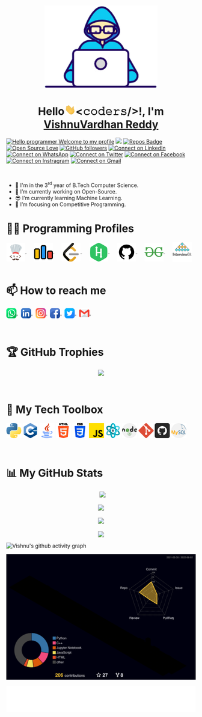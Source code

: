 <p align="center">
  <img src="https://github.com/VishnuVVR-369/VishnuVVR-369/blob/master/Icons/developer1.gif" width="300px">
</p>

<h1 align="center">Hello<img src="https://raw.githubusercontent.com/ABSphreak/ABSphreak/master/gifs/Hi.gif" width="30px" style="max-width:50%;"><𝚌𝚘𝚍𝚎𝚛𝚜/>!, I'm <a href="https://vishnu-1105.github.io/my-portfolio/"> VishnuVardhan Reddy </a> </h1>
<!-- <img src="https://github.com/VishnuVVR-369/VishnuVVR-369/blob/master/Icons/png/developer1.gif" width="50px"> -->

[![Hello programmer Welcome to my profile](https://img.shields.io/badge/Hello,Programmer!-Welcome-orange.svg?style=flat&logo=github)](https://github.com/VishnuVVR-369)
![](https://komarev.com/ghpvc/?username=VishnuVVR-369&color=blueviolet)
[![Repos Badge](https://badges.pufler.dev/repos/VishnuVVR-369)](https://github.com/VishnuVVR-369?tab=repositories)
[![Open Source Love](https://badges.frapsoft.com/os/v1/open-source.svg?v=103)](https://github.com/VishnuVVR-369/The-Complete-FAANG-Preparation)
[![GitHub followers](https://img.shields.io/github/followers/VishnuVVR-369?style=social)](https://github.com/VishnuVVR-369?tab=followers)
[![Connect on LinkedIn](https://img.shields.io/badge/--linkedin?label=LinkedIn&logo=LinkedIn&style=social)](https://www.linkedin.com/in/vishnuvardhan-reddy-ganji/)
[![Connect on WhatsApp](https://img.shields.io/badge/--WhatsApp?label=WhatsApp&logo=WhatsApp&style=social)](https://wa.me/8186886586)
[![Connect on Twitter](https://img.shields.io/badge/--Twitter?label=Twitter&logo=Twitter&style=social)](https://twitter.com/VishnuVVRTech)
[![Connect on Facebook](https://img.shields.io/badge/--Facebook?label=Facebook&logo=Facebook&style=social)](https://www.facebook.com/vishnuvardhanreddy.ganji.56)
[![Connect on Instragram](https://img.shields.io/badge/--Instagram?label=Instagram&logo=Instagram&style=social)](https://www.instagram.com/v_i_s_h_n_u__vvr/)
[![Connect on Gmail](https://img.shields.io/badge/--Gmail?label=Gmail&logo=Gmail&style=social)](mailto:vishnuvardhanganji@gmail.com)

<br>

- 🔭 I'm in the 3<sup>rd</sup> year of B.Tech Computer Science.
- 🌱 I’m currently working on Open-Source.
- 😎 I’m currently learning Machine Learning.
- 🎯 I’m focusing on Competitive Programming.

# 👨‍🎓 Programming Profiles

<a href="https://www.codechef.com/users/vishnu_vvr" target="_blank"><img align="center" src="https://github.com/VishnuVVR-369/VishnuVVR-369/blob/master/Icons/codechef.png"/> </a>
&nbsp;&nbsp;&nbsp;&nbsp;
<a href="https://codeforces.com/profile/Vishnu_1105" target="_blank"><img align="center" src="https://github.com/VishnuVVR-369/VishnuVVR-369/blob/master/Icons/codeforces.png"/> </a>
&nbsp;&nbsp;&nbsp;&nbsp;
<a href="https://leetcode.com/vishnuvardhanganji/" target="_blank"><img align="center" src="https://github.com/VishnuVVR-369/VishnuVVR-369/blob/master/Icons/leetcode.png"/> </a>
&nbsp;&nbsp;&nbsp;&nbsp;
<a href="https://www.hackerrank.com/vishnuvardhanga1" target="_blank"><img align="center" src="https://github.com/VishnuVVR-369/VishnuVVR-369/blob/master/Icons/hackerrank.png"/> </a>
&nbsp;&nbsp;&nbsp;&nbsp;
<a href="https://github.com/VishnuVVR-369" target="_blank"><img align="center" src="https://github.com/VishnuVVR-369/VishnuVVR-369/blob/master/Icons/github.png"/> </a>
&nbsp;&nbsp;&nbsp;&nbsp;
<a href="https://auth.geeksforgeeks.org/user/vishnuvardhanganji/profile" target="_blank"><img align="center" src="https://github.com/VishnuVVR-369/VishnuVVR-369/blob/master/Icons/geeksforgeeks.png" /> </a>
&nbsp;&nbsp;&nbsp;&nbsp;
<a href="https://www.interviewbit.com/profile/vishnuvardhan-reddy-ganji" target="_blank"><img align="center" src="https://github.com/VishnuVVR-369/VishnuVVR-369/blob/master/Icons/interviewbit.png" /> </a>
&nbsp;&nbsp;&nbsp;&nbsp;

# 📫 How to reach me

<a href="https://wa.me/8186886586" target="_blank"><img align="center" src="https://github.com/VishnuVVR-369/VishnuVVR-369/blob/master/Icons/001-whatsapp.png" width="27px" /> </a>
&nbsp;
<a href="https://www.linkedin.com/in/vishnuvardhan-reddy-ganji/" target="_blank"><img align="center" src="https://github.com/VishnuVVR-369/VishnuVVR-369/blob/master/Icons/002-linkedin.png" width="27px" /> </a>
&nbsp;
<a href="https://www.instagram.com/v_i_s_h_n_u__vvr/" target="_blank"><img align="center" src="https://github.com/VishnuVVR-369/VishnuVVR-369/blob/master/Icons/003-instagram.png" width="27px" /> </a>
&nbsp;
<a href="https://www.facebook.com/vishnuvardhanreddy.ganji.56" target="_blank"><img align="center" src="https://github.com/VishnuVVR-369/VishnuVVR-369/blob/master/Icons/004-facebook.png" alt="Vishnu's Facebook" width="27px" /> </a>
&nbsp;
<a href="https://twitter.com/VishnuVVRTech" target="_blank"><img align="center" src="https://github.com/VishnuVVR-369/VishnuVVR-369/blob/master/Icons/006-twitter.png" width="27px" /> </a>
&nbsp;
<a href="mailto:vishnuvardhanganji@gmail.com"> <img align="center" src="https://github.com/VishnuVVR-369/VishnuVVR-369/blob/master/Icons/007-gmail.png" width="27px"/> </a>
&nbsp;

<br>
<!-- TODO: Add Project Open for Contribution. -->

# 🏆 GitHub Trophies

<p align="center">
  <a href="https://github.com/ryo-ma/github-profile-trophy" target="_blank">
    <img src="https://github-profile-trophy.vercel.app/?username=VishnuVVR-369&column=8&margin-w=15&margin-h=15&theme=onedark"/>
  </a>
</p>

<br>

# 🧰 My Tech Toolbox

<p align="left">
  <code><img src="https://github.com/VishnuVVR-369/VishnuVVR-369/blob/master/Icons/001-python.png" alt="Python" width="40" height="40"/></code>
  <code><img src="https://github.com/VishnuVVR-369/VishnuVVR-369/blob/master/Icons/004-c.png" alt="C++" width="40" height="40"/></code>
  <code><img src="https://github.com/VishnuVVR-369/VishnuVVR-369/blob/master/Icons/005-java.png" alt="Java" width="40" height="40"/></code>
  <code><img src="https://github.com/VishnuVVR-369/VishnuVVR-369/blob/master/Icons/003-html-5.png" alt="HTML5" height="40"/></code>
  <code><img src="https://github.com/VishnuVVR-369/VishnuVVR-369/blob/master/Icons/006-css-3.png" alt="CSS3" height="40"/></code>
  <code><img src="https://github.com/VishnuVVR-369/VishnuVVR-369/blob/master/Icons/002-js.png" alt="JavaScript" width="40" height="40"/></code>
  <code><img src="https://github.com/VishnuVVR-369/VishnuVVR-369/blob/master/Icons/010-structure.png" alt="React" width="40" height="40"/></code>
  <code><img src="https://github.com/VishnuVVR-369/VishnuVVR-369/blob/master/Icons/008-nodejs.png" alt="Node JS" width="40" height="40"/></code>
  <code><img src="https://github.com/AkashSingh3031/AkashSingh3031/blob/main/images/Tech%20Tools/git.png" alt="Git" width="40" height="40"/></code>
  <code><img src="https://github.com/VishnuVVR-369/VishnuVVR-369/blob/master/Icons/007-github.png" alt="GitHub" width="40" height="40"/></code>
  <code><img src="https://github.com/VishnuVVR-369/VishnuVVR-369/blob/master/Icons/009-mysql.png" alt="MySql" width="40" height="40"/></code>
</p>

<br>

# 📊 My GitHub Stats

<p align="center">&nbsp;
  <img align="center" src="https://github-readme-stats.vercel.app/api?username=VishnuVVR-369&show_icons=true&hide_border=true&show_owner=true&title_color=FFFF00&theme=dark&custom_title=Cheers 🥂 Programmers! &layout=compact" /><br><br>
  <img align="center" src="https://github-readme-streak-stats.herokuapp.com/?user=VishnuVVR-369&theme=radical&custom_title=streak-stats&hide_border=true&layout=compact" /><br><br>
  <img align="center" src="https://github-readme-stats.vercel.app/api/top-langs/?username=VishnuVVR-369&layout=compact&theme=dracula" width="50%"/><br><br>
  <img align="center" src="https://github-profile-summary-cards.vercel.app/api/cards/profile-details?username=VishnuVVR-369&theme=dracula" />
</p>

![Vishnu's github activity graph](https://activity-graph.herokuapp.com/graph?username=VishnuVVR-369&theme=react-dark&layout=compact&title_color=FF69B4&hide_border=true&area=true)

![Vishnu's github activity graph](https://github.com/VishnuVVR-369/VishnuVVR-369/blob/master/profile-3d-contrib/profile-night-rainbow.svg)

<!-- TODO: Add MyCertificates. -->

<!-- TODO:Add Social Media Handles. -->

<img align='center' height="70" alt="Thanks" width="100%" src="https://github.com/VishnuVVR-369/VishnuVVR-369/blob/master/Icons/marquee.svg"/>
